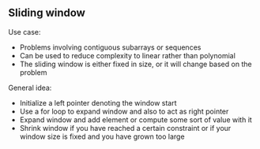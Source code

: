 ## Sliding window

Use case:
- Problems involving contiguous subarrays or sequences
- Can be used to reduce complexity to linear rather than polynomial
- The sliding window is either fixed in size, or it will change based on the problem

General idea:
- Initialize a left pointer denoting the window start
- Use a for loop to expand window and also to act as right pointer
- Expand window and add element or compute some sort of value with it
- Shrink window if you have reached a certain constraint or if your window size is fixed and you have grown too large